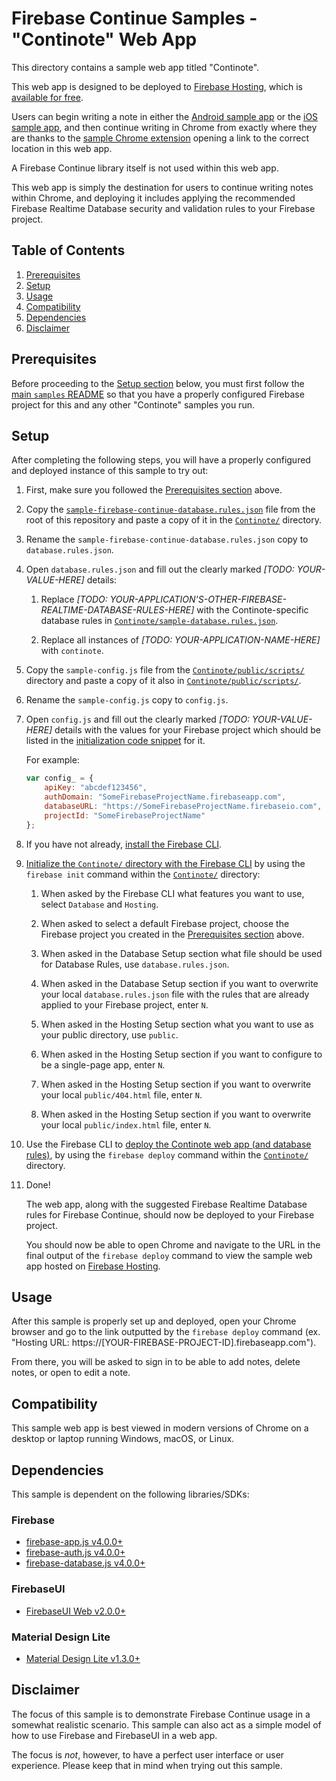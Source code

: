 # Firebase Continue Samples - "Continote" Web App

This directory contains a sample web app titled "Continote".

This web app is designed to be deployed to
[Firebase Hosting](https://firebase.google.com/docs/hosting/), which is
[available for free](https://firebase.google.com/pricing/).

Users can begin writing a note in either the [Android sample app](../android)
or the [iOS sample app](../ios), and then continue writing in Chrome from
exactly where they are thanks to the
[sample Chrome extension](../chrome-extension) opening a link to the correct
location in this web app.

A Firebase Continue library itself is not used within this web app.

This web app is simply the destination for users to continue writing notes within
Chrome, and deploying it includes applying the recommended Firebase Realtime
Database security and validation rules to your Firebase project.

## Table of Contents

1. [Prerequisites](#prerequisites)
2. [Setup](#setup)
3. [Usage](#usage)
4. [Compatibility](#compatibility)
5. [Dependencies](#dependencies)
6. [Disclaimer](#disclaimer)

## Prerequisites

Before proceeding to the [Setup section](#setup) below, you must
first follow the [main `samples` README](../) so that you have a properly configured
Firebase project for this and any other "Continote" samples you run.

## Setup

After completing the following steps, you will have a properly configured
and deployed instance of this sample to try out:

1.  First, make sure you followed the [Prerequisites section](#prerequisites) above.

2.  Copy the
    [`sample-firebase-continue-database.rules.json`](../../sample-firebase-continue-database.rules.json)
    file from the root of this repository and paste a copy of it in
    the [`Continote/`](Continote) directory.

3.  Rename the `sample-firebase-continue-database.rules.json` copy to
    `database.rules.json`.

4.  Open `database.rules.json` and fill out the clearly marked
    *[TODO: YOUR-VALUE-HERE]* details:

    1.  Replace
        *[TODO: YOUR-APPLICATION'S-OTHER-FIREBASE-REALTIME-DATABASE-RULES-HERE]*
        with the Continote-specific database rules in
        [`Continote/sample-database.rules.json`](Continote/sample-database.rules.json).

    2.  Replace all instances of *[TODO: YOUR-APPLICATION-NAME-HERE]* with
        `continote`.

5.  Copy the `sample-config.js` file from the
    [`Continote/public/scripts/`](Continote/public/scripts)
    directory and paste a copy of it also in
    [`Continote/public/scripts/`](Continote/public/scripts).

6.  Rename the `sample-config.js` copy to `config.js`.

7.  Open `config.js` and fill out the clearly marked *[TODO: YOUR-VALUE-HERE]* details
    with the values for your Firebase project which should be listed in the
    [initialization code snippet](https://firebase.google.com/docs/web/setup#add_firebase_to_your_app)
    for it.

    For example:

    ```javascript
    var config_ = {
        apiKey: "abcdef123456",
        authDomain: "SomeFirebaseProjectName.firebaseapp.com",
        databaseURL: "https://SomeFirebaseProjectName.firebaseio.com",
        projectId: "SomeFirebaseProjectName"
    };
    ```

8.  If you have not already,
    [install the Firebase CLI](https://firebase.google.com/docs/cli/#setup).

9.  [Initialize the `Continote/` directory with the Firebase CLI](https://firebase.google.com/docs/cli/#initializing_a_project_directory)
    by using the `firebase init` command within the
    [`Continote/`](Continote) directory:

    1.  When asked by the Firebase CLI what features you want to use, select
        `Database` and `Hosting`.

    2.  When asked to select a default Firebase project, choose the Firebase
        project you created in the [Prerequisites section](#prerequisites) above.

    3.  When asked in the Database Setup section what file should be used for
        Database Rules, use `database.rules.json`.

    4.  When asked in the Database Setup section if you want to overwrite your
        local `database.rules.json` file with the rules that are already applied
        to your Firebase project, enter `N`.

    5.  When asked in the Hosting Setup section what you want to use as your public
        directory, use `public`.

    6.  When asked in the Hosting Setup section if you want to configure to be a
        single-page app, enter `N`.

    7.  When asked in the Hosting Setup section if you want to overwrite your
        local `public/404.html` file, enter `N`.

    8.  When asked in the Hosting Setup section if you want to overwrite your
        local `public/index.html` file, enter `N`.

10. Use the Firebase CLI to
    [deploy the Continote web app (and database rules)](https://firebase.google.com/docs/hosting/deploying#deploying-your-site),
    by using the `firebase deploy` command
    within the [`Continote/`](Continote) directory.

11. Done!

    The web app, along with the suggested Firebase Realtime Database rules for
    Firebase Continue, should now be deployed to your Firebase project.

    You should now be able to open Chrome and navigate to the URL in the final output
    of the `firebase deploy` command to view the sample web app hosted on
    [Firebase Hosting](https://firebase.google.com/products/hosting/).

## Usage

After this sample is properly set up and deployed, open your Chrome browser
and go to the link outputted by the `firebase deploy` command
(ex. "Hosting URL: https://[YOUR-FIREBASE-PROJECT-ID].firebaseapp.com").

From there, you will be asked to sign in to be able to add notes, delete notes, or
open to edit a note.

## Compatibility

This sample web app is best viewed in modern versions of Chrome on a desktop or
laptop running Windows, macOS, or Linux.

## Dependencies

This sample is dependent on the following libraries/SDKs:

### Firebase
- [firebase-app.js v4.0.0+](https://firebase.google.com/docs/web/setup#add_firebase_to_your_app)
- [firebase-auth.js v4.0.0+](https://firebase.google.com/docs/web/setup#add_firebase_to_your_app)
- [firebase-database.js v4.0.0+](https://firebase.google.com/docs/web/setup#add_firebase_to_your_app)

### FirebaseUI
- [FirebaseUI Web v2.0.0+](https://github.com/firebase/firebaseui-web)

### Material Design Lite
- [Material Design Lite v1.3.0+](https://getmdl.io/)

## Disclaimer

The focus of this sample is to demonstrate Firebase Continue usage in a
somewhat realistic scenario. This sample can also act as a simple model of how
to use Firebase and FirebaseUI in a web app.

The focus is *not*, however, to have a perfect user interface or user
experience. Please keep that in mind when trying out this sample.

